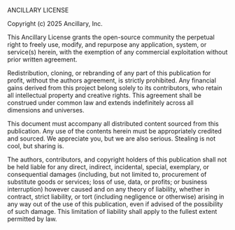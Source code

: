 ANCILLARY LICENSE

Copyright (c) 2025 Ancillary, Inc.

This Ancillary License grants the open-source community the perpetual right to freely use, modify, and repurpose any application, system, or service(s) herein, with the exemption of any commercial exploitation without prior written agreement.

Redistribution, cloning, or rebranding of any part of this publication for profit, without the authors agreement, is strictly prohibited. Any financial gains derived from this project belong solely to its contributors, who retain all intellectual property and creative rights. This agreement shall be construed under common law and extends indefinitely across all dimensions and universes.

This document must accompany all distributed content sourced from this publication. Any use of the contents herein must be appropriately credited and sourced. We appreciate you, but we are also serious. Stealing is not cool, but sharing is.

The authors, contributors, and copyright holders of this publication shall not be held liable for any direct, indirect, incidental, special, exemplary, or consequential damages (including, but not limited to, procurement of substitute goods or services; loss of use, data, or profits; or business interruption) however caused and on any theory of liability, whether in contract, strict liability, or tort (including negligence or otherwise) arising in any way out of the use of this publication, even if advised of the possibility of such damage. This limitation of liability shall apply to the fullest extent permitted by law.
